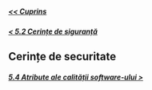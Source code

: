 ##### [<< Cuprins](../Cuprins.md)
##### [< 5.2 Cerințe de siguranță](5.2%20Cerințe%20de%20siguranță.md)
## Cerințe de securitate
##### [5.4 Atribute ale calității software-ului >](5.4%20Atribute%20ale%20calității%20software-ului.md)
